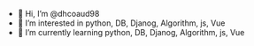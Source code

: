 - 👋 Hi, I’m @dhcoaud98
- 👀 I’m interested in python, DB, Djanog, Algorithm, js, Vue
- 🌱 I’m currently learning python, DB, Djanog, Algorithm, js, Vue

<!---
dhcoaud98/dhcoaud98 is a ✨ special ✨ repository because its `README.md` (this file) appears on your GitHub profile.
You can click the Preview link to take a look at your changes.
--->
